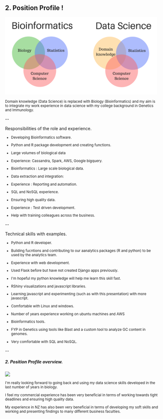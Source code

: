 ## 2. Position Profile !


<img src="/public/img/bioinformatics.png" alt="drawing" width="500px"/> 

<small>

Domain knowledge (Data Science) is replaced with Biology (Bioinformatics) and my aim is to integrate my work experience in data science with my college background in Genetics and Immunology.

</small>

--

Responsibilities of the role and experience.

<small>

- Developing Bioinformatics software.
 - Python and R package development and creating functions. <!-- .element: class="fragment" -->

- Large volumes of biological data
 - Experience: Cassandra, Spark, AWS, Google bigquery. <!-- .element: class="fragment" -->
  - Bioinformatics : Large scale biological data. <!-- .element: class="fragment" -->

- Data extraction and integration:
 - Experience : Reporting and automation. <!-- .element: class="fragment" -->
 - SQL and NoSQL experience. <!-- .element: class="fragment" -->

- Ensuring high quality data.
 - Experience : Test driven development. <!-- .element: class="fragment" -->

- Help with training colleagues across the business. <!-- .element: class="fragment" -->


</small>

--

Technical skills with examples.

<small>

- Python and R developer.
 - Building fucntions and contributing to our aanalytics packages (R and python) to be used by the analytics team. <!-- .element: class="fragment" -->

- Experience with web development.
 - Used Flask before but have not created Django apps previously. <!-- .element: class="fragment" -->
 - I'm hopeful my python knowledge will help me learn this skill fast. <!-- .element: class="fragment" -->
 - RShiny visualizations and javascript libraries. <!-- .element: class="fragment" -->
 - Learning javascript and experimenting (such as with this presentation) with more javascript. <!-- .element: class="fragment" -->

- Comfortable with Linux and windows.
 - Number of years experience working on ubuntu machines and AWS <!-- .element: class="fragment" -->

- Bioinformatics tools.
 - FYP in Genetics using tools like Blast and a custom tool to analyze GC content in genomes. <!-- .element: class="fragment" -->

- Very comfortable with SQL and NoSQL. <!-- .element: class="fragment" -->


</small>

--

##### 2. Position Profile overview.
<img src="https://www.wur.nl/upload_mm/a/b/a/f0597c79-1e04-4103-bf4d-931db32ab928_bioinformatics_6aab5957_490x330.png" width="300px"/>

<small>

I'm really looking forward to going back and using my data science skills developed in the last number of years in biology. <!-- .element: class="fragment" -->

I feel my commercial experience has been very beneficial in terms of working towards tight deadlines and ensuring high quality data. <!-- .element: class="fragment" -->

My experience in NZ has also been very beneficial in terms of developing my soft skills and working and presenting findings to many different business faculties. <!-- .element: class="fragment" -->

</small>